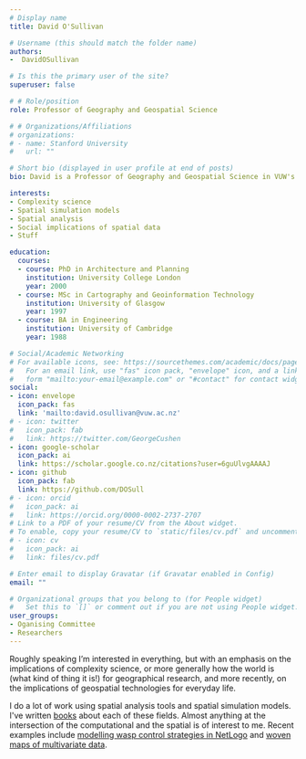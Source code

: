 ```yaml
---
# Display name
title: David O'Sullivan

# Username (this should match the folder name)
authors:
-  DavidOSullivan

# Is this the primary user of the site?
superuser: false

# # Role/position
role: Professor of Geography and Geospatial Science

# # Organizations/Affiliations
# organizations:
# - name: Stanford University
#   url: ""

# Short bio (displayed in user profile at end of posts)
bio: David is a Professor of Geography and Geospatial Science in VUW's School of Geography, Environment and Earth Sciences

interests:
- Complexity science
- Spatial simulation models
- Spatial analysis
- Social implications of spatial data
- Stuff

education:
  courses:
  - course: PhD in Architecture and Planning
    institution: University College London
    year: 2000
  - course: MSc in Cartography and Geoinformation Technology
    institution: University of Glasgow
    year: 1997
  - course: BA in Engineering
    institution: University of Cambridge
    year: 1988

# Social/Academic Networking
# For available icons, see: https://sourcethemes.com/academic/docs/page-builder/#icons
#   For an email link, use "fas" icon pack, "envelope" icon, and a link in the
#   form "mailto:your-email@example.com" or "#contact" for contact widget.
social:
- icon: envelope
  icon_pack: fas
  link: 'mailto:david.osullivan@vuw.ac.nz'
# - icon: twitter
#   icon_pack: fab
#   link: https://twitter.com/GeorgeCushen
- icon: google-scholar
  icon_pack: ai
  link: https://scholar.google.co.nz/citations?user=6guUlvgAAAAJ
- icon: github
  icon_pack: fab
  link: https://github.com/DOSull
# - icon: orcid
#   icon_pack: ai
#   link: https://orcid.org/0000-0002-2737-2707
# Link to a PDF of your resume/CV from the About widget.
# To enable, copy your resume/CV to `static/files/cv.pdf` and uncomment the lines below.
# - icon: cv
#   icon_pack: ai
#   link: files/cv.pdf

# Enter email to display Gravatar (if Gravatar enabled in Config)
email: ""

# Organizational groups that you belong to (for People widget)
#   Set this to `[]` or comment out if you are not using People widget.
user_groups:
- Oganising Committee
- Researchers
---
```

Roughly speaking I’m interested in everything, but with an emphasis on the implications of complexity science, or more generally how the world is (what kind of thing it is!) for geographical research, and more recently, on the implications of geospatial technologies for everyday life. 

I do a lot of work using spatial analysis tools and spatial simulation models. I've written [books](https://dosull.github.io/books.html) about each of these fields. Almost anything at the intersection of the computational and the spatial is of interest to me. Recent examples include [modelling wasp control strategies in NetLogo](https://github.com/DOSull/wasps) and [woven maps of multivariate data](https://dosull.github.io/weaving-space/NZCS-Nov-2021/make-weave-map.html).

